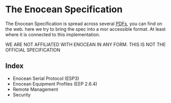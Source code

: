 # The Enocean Specification

The Enocean Specification is spread across several [PDFs](), you can find on the web.
here we try to bring the spec into a mor accessible format. At least where it is connected to this implementation.

WE ARE NOT AFFILIATED WITH ENOCEAN IN ANY FORM. THIS IS NOT THE OFFICIAL SPECIFICATION

## Index

* Enocean Serial Protocol (ESP3)
* Enocean Equipment Profiles (EEP 2.6.4)
* Remote Management
* Security 


